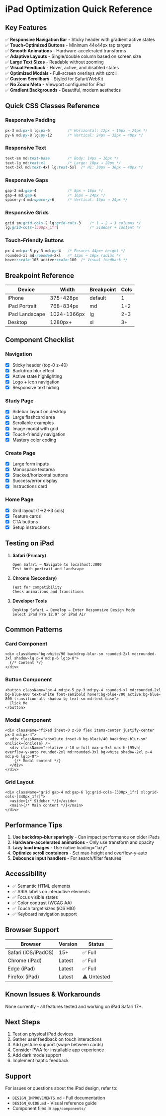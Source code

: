 # iPad Optimization Quick Reference

## Key Features

✅ **Responsive Navigation Bar** - Sticky header with gradient active states  
✅ **Touch-Optimized Buttons** - Minimum 44x44px tap targets  
✅ **Smooth Animations** - Hardware-accelerated transforms  
✅ **Adaptive Layouts** - Single/double column based on screen size  
✅ **Large Text Sizes** - Readable without zooming  
✅ **Visual Feedback** - Hover, active, and disabled states  
✅ **Optimized Modals** - Full-screen overlays with scroll  
✅ **Custom Scrollbars** - Styled for Safari/WebKit  
✅ **No Zoom Meta** - Viewport configured for iPad  
✅ **Gradient Backgrounds** - Beautiful, modern aesthetics  

## Quick CSS Classes Reference

### Responsive Padding
```css
px-3 md:px-4 lg:px-6        /* Horizontal: 12px → 16px → 24px */
py-6 md:py-8 lg:py-12       /* Vertical: 24px → 32px → 48px */
```

### Responsive Text
```css
text-sm md:text-base        /* Body: 14px → 16px */
text-lg md:text-xl          /* Large: 18px → 20px */
text-3xl md:text-4xl lg:text-5xl  /* H1: 30px → 36px → 48px */
```

### Responsive Gaps
```css
gap-2 md:gap-4              /* 8px → 16px */
gap-4 md:gap-6              /* 16px → 24px */
space-y-4 md:space-y-6      /* Vertical: 16px → 24px */
```

### Responsive Grids
```css
grid sm:grid-cols-2 lg:grid-cols-3    /* 1 → 2 → 3 columns */
lg:grid-cols-[300px_1fr]              /* Sidebar + content */
```

### Touch-Friendly Buttons
```css
px-4 md:px-5 py-3 md:py-4   /* Ensures 44px+ height */
rounded-xl md:rounded-2xl   /* 12px → 16px radius */
hover:scale-105 active:scale-100  /* Visual feedback */
```

## Breakpoint Reference

| Device | Width | Breakpoint | Cols |
|--------|-------|------------|------|
| iPhone | 375-428px | default | 1 |
| iPad Portrait | 768-834px | md | 1-2 |
| iPad Landscape | 1024-1366px | lg | 2-3 |
| Desktop | 1280px+ | xl | 3+ |

## Component Checklist

### Navigation
- [x] Sticky header (top-0 z-40)
- [x] Backdrop blur effect
- [x] Active state highlighting
- [x] Logo + icon navigation
- [x] Responsive text hiding

### Study Page
- [x] Sidebar layout on desktop
- [x] Large flashcard area
- [x] Scrollable examples
- [x] Image modal with grid
- [x] Touch-friendly navigation
- [x] Mastery color coding

### Create Page
- [x] Large form inputs
- [x] Monospace textarea
- [x] Stacked/horizontal buttons
- [x] Success/error display
- [x] Instructions card

### Home Page
- [x] Grid layout (1→2→3 cols)
- [x] Feature cards
- [x] CTA buttons
- [x] Setup instructions

## Testing on iPad

1. **Safari (Primary)**
   ```
   Open Safari → Navigate to localhost:3000
   Test both portrait and landscape
   ```

2. **Chrome (Secondary)**
   ```
   Test for compatibility
   Check animations and transitions
   ```

3. **Developer Tools**
   ```
   Desktop Safari → Develop → Enter Responsive Design Mode
   Select iPad Pro 12.9" or iPad Air
   ```

## Common Patterns

### Card Component
```tsx
<div className="bg-white/90 backdrop-blur-sm rounded-2xl md:rounded-3xl shadow-lg p-4 md:p-6 lg:p-8">
  {/* Content */}
</div>
```

### Button Component
```tsx
<button className="px-4 md:px-5 py-3 md:py-4 rounded-xl md:rounded-2xl bg-blue-600 text-white font-semibold hover:bg-blue-700 active:bg-blue-800 transition-all shadow-lg text-sm md:text-base">
  Click Me
</button>
```

### Modal Component
```tsx
<div className="fixed inset-0 z-50 flex items-center justify-center px-3 md:px-4">
  <div className="absolute inset-0 bg-black/40 backdrop-blur-sm" onClick={onClose} />
  <div className="relative z-10 w-full max-w-5xl max-h-[95vh] overflow-y-auto rounded-2xl md:rounded-3xl bg-white shadow-2xl p-4 md:p-6 lg:p-8">
    {/* Modal content */}
  </div>
</div>
```

### Grid Layout
```tsx
<div className="grid gap-4 md:gap-6 lg:grid-cols-[300px_1fr] xl:grid-cols-[340px_1fr]">
  <aside>{/* Sidebar */}</aside>
  <main>{/* Main content */}</main>
</div>
```

## Performance Tips

1. **Use backdrop-blur sparingly** - Can impact performance on older iPads
2. **Hardware-accelerated animations** - Only use transform and opacity
3. **Lazy load images** - Use native loading="lazy"
4. **Optimize scroll containers** - Set max-height and overflow-y-auto
5. **Debounce input handlers** - For search/filter features

## Accessibility

- ✅ Semantic HTML elements
- ✅ ARIA labels on interactive elements
- ✅ Focus visible states
- ✅ Color contrast (WCAG AA)
- ✅ Touch target sizes (iOS HIG)
- ✅ Keyboard navigation support

## Browser Support

| Browser | Version | Status |
|---------|---------|--------|
| Safari (iOS/iPadOS) | 15+ | ✅ Full |
| Chrome (iPad) | Latest | ✅ Full |
| Edge (iPad) | Latest | ✅ Full |
| Firefox (iPad) | Latest | ⚠️ Untested |

## Known Issues & Workarounds

None currently - all features tested and working on iPad Safari 17+.

## Next Steps

1. Test on physical iPad devices
2. Gather user feedback on touch interactions
3. Add gesture support (swipe between cards)
4. Consider PWA for installable app experience
5. Add dark mode support
6. Implement haptic feedback

## Support

For issues or questions about the iPad design, refer to:
- `DESIGN_IMPROVEMENTS.md` - Full documentation
- `DESIGN_GUIDE.md` - Visual reference guide
- Component files in `app/components/`
